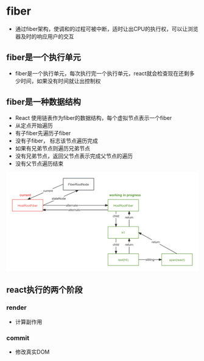 # fiber

- 通过fiber架构，使调和的过程可被中断，适时让出CPU的执行权，可以让浏览器及时的响应用户的交互

## fiber是一个执行单元

- fiber是一个执行单元，每次执行完一个执行单元，react就会检查现在还剩多少时间，如果没有时间就让出控制权

## fiber是一种数据结构

- React 使用链表作为fiber的数据结构，每个虚拟节点表示一个fiber
- 从定点开始遍历
- 有子fiber先遍历子fiber
- 没有子fiber， 标志该节点遍历完成
- 如果有兄弟节点则遍历兄弟节点
- 没有兄弟节点，返回父节点表示完成父节点的遍历
- 没有父节点遍历结束

![alt text](fiber-tree.png)

## react执行的两个阶段

### render

- 计算副作用

### commit

- 修改真实DOM
